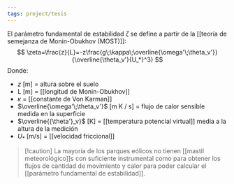 ```yaml
---
tags: project/tesis
---
```

El parámetro fundamental de estabilidad $\zeta$  se define a partir de la [[teoría de semejanza de Monin-Obukhov (MOST)]]:
$$ \zeta=\frac{z}{L}=-z\frac{g\;\kappa\;\overline{\omega'\;\theta_v'}}{\overline{\theta_v'}{U_*}^3} $$
Donde:
* $z$ [m] = altura sobre el suelo
* L [m] = [[longitud de Monin-Obukhov]]
* $\kappa$ = [[constante de Von Karman]]
* $\overline{\omega'\;\theta_v'}$ [m K / s] = flujo de calor sensible medida en la superficie
* $\overline{{\theta'}_v}$ [K] = [[temperatura potencial virtual]] media a la altura de la medición
* $U_*$ [m/s] = [[velocidad friccional]]
 >[!caution] La mayoría de los parques eólicos no tienen [[mastil meteorológico]]s con suficiente instrumental como para obtener los flujos de cantidad de movimiento y calor para poder calcular el [[parámetro fundamental de estabilidad]].
 